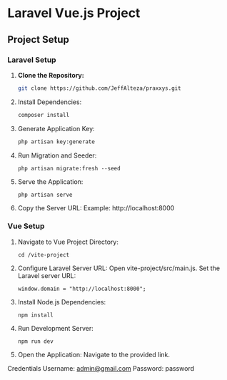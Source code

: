 # Laravel Vue.js Project

## Project Setup

### Laravel Setup

1. **Clone the Repository:**
   ```bash
   git clone https://github.com/JeffAlteza/praxxys.git
    ```
2. Install Dependencies:
    ```bash
    composer install
    ```

3. Generate Application Key:
    ```bash
    php artisan key:generate
    ```
4. Run Migration and Seeder:
    ```
    php artisan migrate:fresh --seed
    ```

5. Serve the Application:
    ```
    php artisan serve
    ```

6. Copy the Server URL:
Example: http://localhost:8000

### Vue Setup

1. Navigate to Vue Project Directory:
    ```
    cd /vite-project
    ```

2. Configure Laravel Server URL:
    Open vite-project/src/main.js.
    Set the Laravel server URL:
    ```
    window.domain = "http://localhost:8000";
    ```

3. Install Node.js Dependencies:
    ```
    npm install
    ```
    
4. Run Development Server:
    ```
    npm run dev
    ```
5. Open the Application:
   Navigate to the provided link.

Credentials
Username: admin@gmail.com
Password: password
